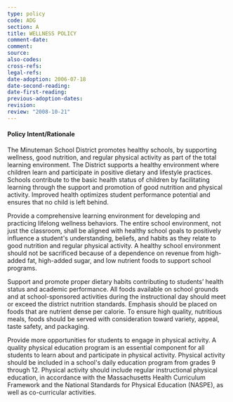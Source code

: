 ```yaml
---
type: policy
code: ADG
section: A
title: WELLNESS POLICY
comment-date:
comment:
source:
also-codes:
cross-refs:
legal-refs:
date-adoption: 2006-07-18
date-second-reading:
date-first-reading:
previous-adoption-dates:
revision:
review: "2008-10-21"
---
```


#### Policy Intent/Rationale

The Minuteman School District promotes healthy schools, by supporting wellness, good nutrition, and regular physical activity as part of the total learning environment.  The District supports a healthy environment where children learn and participate in positive dietary and lifestyle practices.  Schools contribute to the basic health status of children by facilitating learning through the support and promotion of good nutrition and physical activity.  Improved health optimizes student performance potential and ensures that no child is left behind.

Provide a comprehensive learning environment for developing and practicing lifelong wellness behaviors.  The entire school environment, not just the classroom, shall be aligned with healthy school goals to positively influence a student's understanding, beliefs, and habits as they relate to good nutrition and regular physical activity.  A healthy school environment should not be sacrificed because of a dependence on revenue from high-added fat, high-added sugar, and low nutrient foods to support school programs.

Support and promote proper dietary habits contributing to students’ health
status and academic performance.  All foods available on school grounds and at school-sponsored activities during the instructional day should meet or exceed the district nutrition standards.  Emphasis should be placed on foods that are nutrient dense per calorie.  To ensure high quality, nutritious meals, foods should be served with consideration toward variety, appeal, taste safety, and packaging.

Provide more opportunities for students to engage in physical activity.  A quality physical education program is an essential component for all students to learn about and participate in physical activity.  Physical activity should be included in a school's daily education program from grades 9 through 12.  Physical activity should include regular instructional physical education, in accordance with the Massachusetts Health Curriculum Framework and the National Standards for Physical Education (NASPE), as well as co-curricular activities. 
